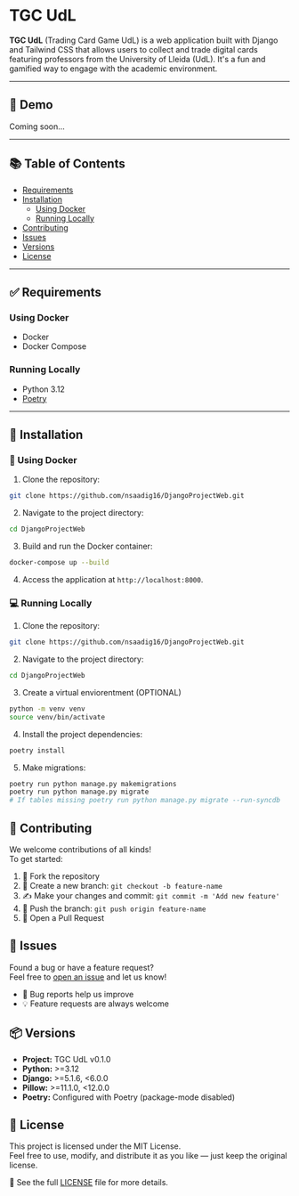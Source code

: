 # TGC UdL
**TGC UdL** (Trading Card Game UdL) is a web application built with Django and Tailwind CSS that allows users to collect and trade digital cards featuring professors from the University of Lleida (UdL). It's a fun and gamified way to engage with the academic environment.

---

## 🚀 Demo

Coming soon...

---

## 📚 Table of Contents

- [Requirements](#-requirements)
- [Installation](#-installation)
  - [Using Docker](#-using-docker)
  - [Running Locally](#-running-locally)
- [Contributing](#-contributing)
- [Issues](#-issues)
- [Versions](#-versions)
- [License](#-license)

---

## ✅ Requirements

### Using Docker

- Docker
- Docker Compose

### Running Locally

- Python 3.12
- [Poetry](https://python-poetry.org/)

---
## 🔧 Installation

### 🐳 Using Docker

1. Clone the repository:

```bash
git clone https://github.com/nsaadig16/DjangoProjectWeb.git
```

2. Navigate to the project directory:
```bash
cd DjangoProjectWeb
```

3. Build and run the Docker container:
```bash
docker-compose up --build
```

4. Access the application at `http://localhost:8000`.

### 💻 Running Locally

1. Clone the repository:

```bash
git clone https://github.com/nsaadig16/DjangoProjectWeb.git
```

2. Navigate to the project directory:
```bash
cd DjangoProjectWeb
```

3. Create a virtual enviorentment (OPTIONAL)
```bash
python -m venv venv
source venv/bin/activate
```

4. Install the project dependencies:
```bash
poetry install
```

5. Make migrations:
```bash
poetry run python manage.py makemigrations
poetry run python manage.py migrate
# If tables missing poetry run python manage.py migrate --run-syncdb
```

## 🤝 Contributing

We welcome contributions of all kinds!  
To get started:

1. 🍴 Fork the repository  
2. 🌱 Create a new branch: `git checkout -b feature-name`  
3. ✍️ Make your changes and commit: `git commit -m 'Add new feature'`  
4. 🚀 Push the branch: `git push origin feature-name`  
5. 🔁 Open a Pull Request

## 🐛 Issues

Found a bug or have a feature request?  
Feel free to [open an issue](https://github.com/nsaadig16/DjangoProjectWeb/issues) and let us know!

- 🐞 Bug reports help us improve
- 💡 Feature requests are always welcome

## 📦 Versions

- **Project:** TGC UdL v0.1.0  
- **Python:** >=3.12  
- **Django:** >=5.1.6, <6.0.0  
- **Pillow:** >=11.1.0, <12.0.0  
- **Poetry:** Configured with Poetry (package-mode disabled)  

## 📄 License

This project is licensed under the MIT License.  
Feel free to use, modify, and distribute it as you like — just keep the original license.  

📝 See the full [LICENSE](LICENSE) file for more details.
